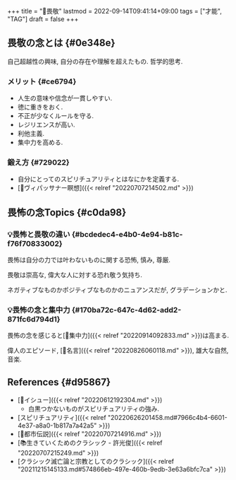 +++
title = "📝畏敬"
lastmod = 2022-09-14T09:41:14+09:00
tags = ["才能", "TAG"]
draft = false
+++

## 畏敬の念とは {#0e348e}

自己超越性の興味, 自分の存在や理解を超えたもの. 哲学的思考.


### メリット {#ce6794}

-   人生の意味や信念が一貫しやすい.
-   徳に重きをおく.
-   不正が少なくルールを守る.
-   レジリエンスが高い.
-   利他主義.
-   集中力を高める.


### 鍛え方 {#729022}

-   自分にとってのスピリチュアリティとはなにかを定義する.
-   [📝ヴィパッサナー瞑想]({{< relref "20220707214502.md" >}})


## 畏怖の念Topics {#c0da98}


### 💡畏怖と畏敬の違い {#bcdedec4-e4b0-4e94-b81c-f76f70833002}

畏怖は自分の力では叶わないものに関する恐怖, 慎み, 尊厳.

畏敬は崇高な, 偉大な人に対する恐れ敬う気持ち.

ネガティブなものかポジティブなものかのニュアンスだが, グラデーションかと.


### 💡畏怖の念と集中力 {#170ba72c-647c-4d62-add2-871fc6d794d1}

畏怖の念を感じると[📝集中力]({{< relref "20220914092833.md" >}})は高まる.

偉人のエピソード, [🔖名言]({{< relref "20220826060118.md" >}}), 雄大な自然, 音楽.


## References {#d95867}

-   [📝イシュー]({{< relref "20220612192304.md" >}})
    -   白黒つかないものがスピリチュアリティの強み.
-   [スピリチュアリティ]({{< relref "20220626201458.md#7966c4b4-6601-4e37-a8a0-1b817a7a42a5" >}})
-   [📝都市伝説]({{< relref "20220707214916.md" >}})
-   [📚生きていくためのクラシック - 許光俊]({{< relref "20220707215249.md" >}})
-   [クラシック滅亡論と宗教としてのクラシック]({{< relref "20211215145133.md#574866eb-497e-460b-9edb-3e63a6bfc7ca" >}})
